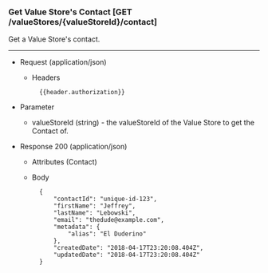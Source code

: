 ### Get Value Store's Contact [GET /valueStores/{valueStoreId}/contact]

Get a Value Store's contact.

---

+ Request (application/json)
    + Headers
    
            {{header.authorization}}

+ Parameter
    + valueStoreId (string) - the valueStoreId of the Value Store to get the Contact of.

+ Response 200 (application/json)
    + Attributes (Contact)

    + Body

            {
                "contactId": "unique-id-123",
                "firstName": "Jeffrey",
                "lastName": "Lebowski",
                "email": "thedude@example.com",
                "metadata": {
                    "alias": "El Duderino"
                },
                "createdDate": "2018-04-17T23:20:08.404Z",
                "updatedDate": "2018-04-17T23:20:08.404Z"
            }
